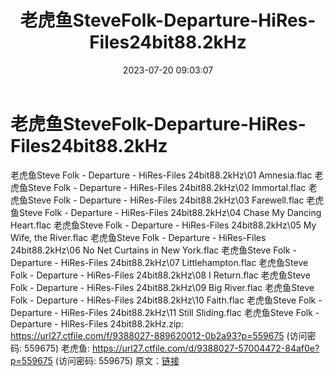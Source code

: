 ﻿---
title: 老虎鱼SteveFolk-Departure-HiRes-Files24bit88.2kHz
date: 2023-07-20 09:03:07
categories: 外语音乐
tags: 外语音乐
---
# 老虎鱼SteveFolk-Departure-HiRes-Files24bit88.2kHz

老虎鱼Steve Folk - Departure - HiRes-Files
24bit88.2kHz\01 Amnesia.flac
老虎鱼Steve Folk - Departure - HiRes-Files 24bit88.2kHz\02
Immortal.flac
老虎鱼Steve Folk - Departure - HiRes-Files 24bit88.2kHz\03
Farewell.flac
老虎鱼Steve Folk - Departure - HiRes-Files 24bit88.2kHz\04 Chase My
Dancing Heart.flac
老虎鱼Steve Folk - Departure - HiRes-Files 24bit88.2kHz\05 My Wife,
the River.flac
老虎鱼Steve Folk - Departure - HiRes-Files 24bit88.2kHz\06 No Net
Curtains in New York.flac
老虎鱼Steve Folk - Departure - HiRes-Files 24bit88.2kHz\07
Littlehampton.flac
老虎鱼Steve Folk - Departure - HiRes-Files 24bit88.2kHz\08 I
Return.flac
老虎鱼Steve Folk - Departure - HiRes-Files 24bit88.2kHz\09 Big
River.flac
老虎鱼Steve Folk - Departure - HiRes-Files 24bit88.2kHz\10
Faith.flac
老虎鱼Steve Folk - Departure - HiRes-Files 24bit88.2kHz\11 Still
Sliding.flac
老虎鱼Steve Folk - Departure - HiRes-Files 24bit88.2kHz.zip:
https://url27.ctfile.com/f/9388027-889620012-0b2a93?p=559675
(访问密码: 559675)
老虎鱼: https://url27.ctfile.com/d/9388027-57004472-84af0e?p=559675
(访问密码: 559675)
原文：[链接](https://blog.sina.com.cn/s/blog_1647c7e76010312rj.html)